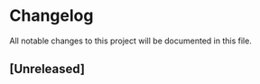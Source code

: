 # Changelog

All notable changes to this project will be documented in this file.

## [Unreleased]


